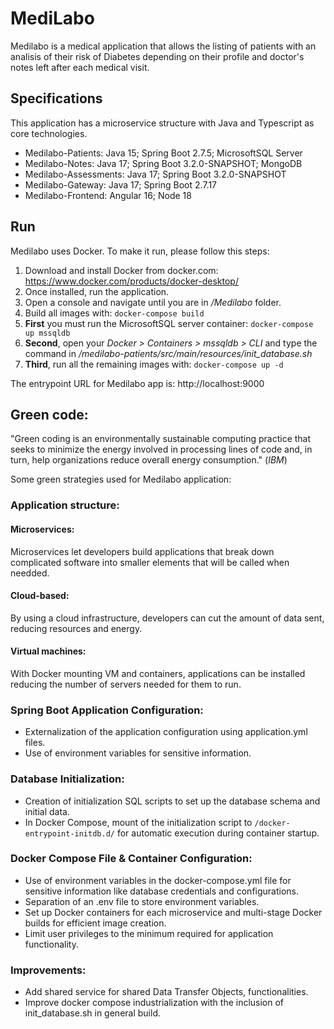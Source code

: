 # MediLabo
Medilabo is a medical application that allows the listing of patients with an analisis of their risk of Diabetes depending on their profile and doctor's notes left after each medical visit.

## Specifications
This application has a microservice structure with Java and Typescript as core technologies.
* Medilabo-Patients: Java 15; Spring Boot 2.7.5; MicrosoftSQL Server
* Medilabo-Notes: Java 17; Spring Boot 3.2.0-SNAPSHOT; MongoDB
* Medilabo-Assessments: Java 17; Spring Boot 3.2.0-SNAPSHOT
* Medilabo-Gateway: Java 17; Spring Boot 2.7.17
* Medilabo-Frontend: Angular 16; Node 18

## Run
Medilabo uses Docker. To make it run, please follow this steps:
1. Download and install Docker from docker.com: https://www.docker.com/products/docker-desktop/
2. Once installed, run the application.
3. Open a console and navigate until you are in _/Medilabo_ folder.
4. Build all images with: `docker-compose build`
5. **First** you must run the MicrosoftSQL server container: `docker-compose up mssqldb`
6. **Second**, open your _Docker > Containers > mssqldb > CLI_ and type the command in _/medilabo-patients/src/main/resources/init_database.sh_
7. **Third**, run all the remaining images with: `docker-compose up -d`

The entrypoint URL for Medilabo app is: http://localhost:9000

## Green code:
"Green coding is an environmentally sustainable computing practice that seeks to minimize the energy involved in processing lines of code and, in turn, help organizations reduce overall energy consumption." (_IBM_)

Some green strategies used for Medilabo application:

### Application structure:
#### Microservices:
Microservices let developers build applications that break down complicated software into smaller elements that will be called when needded.
#### Cloud-based:
By using a cloud infrastructure, developers can cut the amount of data sent, reducing resources and energy.
#### Virtual machines:
With Docker mounting VM and containers, applications can be installed reducing the number of servers needed for them to run.

### Spring Boot Application Configuration:
* Externalization of the application configuration using application.yml files.
* Use of environment variables for sensitive information.

### Database Initialization:
* Creation of initialization SQL scripts to set up the database schema and initial data.
* In Docker Compose, mount of the initialization script to `/docker-entrypoint-initdb.d/` for automatic execution during container startup.

### Docker Compose File & Container Configuration:
* Use of environment variables in the docker-compose.yml file for sensitive information like database credentials and configurations.
* Separation of an .env file to store environment variables.
* Set up Docker containers for each microservice and multi-stage Docker builds for efficient image creation.
* Limit user privileges to the minimum required for application functionality.

### Improvements:
* Add shared service for shared Data Transfer Objects, functionalities.
* Improve docker compose industrialization with the inclusion of init_database.sh in general build.